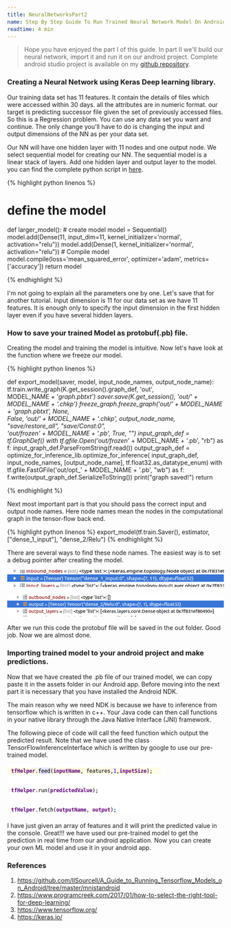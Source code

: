 ```yaml
---
title: NeuralNetworksPart2
name: Step By Step Guide To Run Trained Neural Network Model On Android (Part II)
readtime: 4 min 
---
```

> Hope you have enjoyed the part I of this guide. In part II we'll build our neural network, import it and run it on our android project. Complete android studio project is available on my [github repository](https://github.com/anuradhacse/machine-learning-on-Android).

### Creating a Neural Network using Keras Deep learning library.

Our training data set has 11 features. It contain the details of files which were accessed within 30 days. all the attributes are in numeric format. our target is predicting successor file given the set of previously accessed files. So this is a Regression problem. You can use any data set you want and continue. The only change you'll have to do is changing the input and output dimensions of the NN as per your data set.

Our NN will have one hidden layer with 11 nodes and one output node. We select sequential model for creating our NN. The sequential model is a linear stack of layers. Add one hidden layer and output layer to the model. you can find the complete python script in [here](https://github.com/anuradhacse/MachineLearningRepo/blob/master/regression.py).

{% highlight python linenos %}

# define the model
def larger_model():
    # create model
    model = Sequential()
    model.add(Dense(11, input_dim=11, kernel_initializer='normal', 
        activation="relu"))
    model.add(Dense(1, kernel_initializer='normal', activation="relu"))
    # Compile model
    model.compile(loss='mean_squared_error', optimizer='adam', 
        metrics=['accuracy'])
    return model
    
{% endhighlight %}

I'm not going to explain all the parameters one by one. Let's save that for another tutorial. Input dimension is 11 for our data set as we have 11 features. It is enough only to specify the input dimension in the first hidden layer even if you have several hidden layers.

### How to save your trained Model as protobuf(.pb) file.

Creating the model and training the model is intuitive. Now let's have look at the function where we freeze our model.

{% highlight python linenos %}

def export_model(saver, model, input_node_names, output_node_name):
    tf.train.write_graph(K.get_session().graph_def, 'out', \
                         MODEL_NAME + '_graph.pbtxt')
    saver.save(K.get_session(), 'out/' + MODEL_NAME + '.chkp')
    freeze_graph.freeze_graph('out/' + MODEL_NAME + '_graph.pbtxt', None, \
                              False, 'out/' + MODEL_NAME + '.chkp', 
                              output_node_name, \
                              "save/restore_all", "save/Const:0", \
                              'out/frozen_' + MODEL_NAME + '.pb', True, "")
    input_graph_def = tf.GraphDef()
    with tf.gfile.Open('out/frozen_' + MODEL_NAME + '.pb', "rb") as f:
        input_graph_def.ParseFromString(f.read())
    output_graph_def = optimize_for_inference_lib.optimize_for_inference(
        input_graph_def, input_node_names, [output_node_name],
        tf.float32.as_datatype_enum)
    with tf.gfile.FastGFile('out/opt_' + MODEL_NAME + '.pb', "wb") as f:
        f.write(output_graph_def.SerializeToString())
    print("graph saved!")
    return
    
{% endhighlight %}

Next most important part is that you should pass the correct input and output node names. Here node names mean the nodes in the computational graph in the tensor-flow back end.

{% highlight python linenos %}
export_model(tf.train.Saver(), estimator, ["dense_1_input"], "dense_2/Relu")
{% endhighlight %}

There are several ways to find these node names. The easiest way is to set a debug pointer after creating the model.

![tensor_img1](img/tensor_img1.png)

![tensor_img1](img/tensor_img2.png)

After we run this code the protobuf file will be saved in the out folder. Good job. Now we are almost done.

### Importing trained model to your android project and make predictions.

Now that we have created the .pb file of our trained model, we can copy paste it in the assets folder in our Android app. Before moving into the next part it is necessary that you have installed the Android NDK.

The main reason why we need NDK is because we have to inference from tensorflow which is written in c++. Your Java code can then call functions in your native library through the Java Native Interface (JNI) framework.

The following piece of code will call the feed function which output the predicted result. Note that we have used the class TensorFlowInferenceInterface which is written by google to use our pre-trained model.

![NDK_code](img/ndk_code.png)

I have just given an array of features and it will print the predicted value in the console. Great!!! we have used our pre-trained model to get the prediction in real time from our android application. Now you can create your own ML model and use it in your android app.

### References

1. <https://github.com/llSourcell/A_Guide_to_Running_Tensorflow_Models_on_Android/tree/master/mnistandroid>
2. <https://www.programcreek.com/2017/01/how-to-select-the-right-tool-for-deep-learning/>
3. <https://www.tensorflow.org/>
4. <https://keras.io/>

